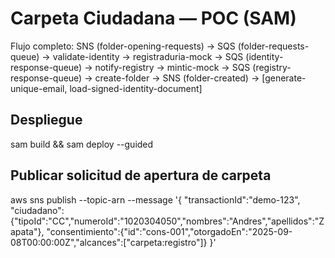 
# Carpeta Ciudadana — POC (SAM)

Flujo completo:
SNS (folder-opening-requests) → SQS (folder-requests-queue) → validate-identity → registraduria-mock → SQS (identity-response-queue) → notify-registry → mintic-mock → SQS (registry-response-queue) → create-folder → SNS (folder-created) → [generate-unique-email, load-signed-identity-document]

## Despliegue
sam build && sam deploy --guided

## Publicar solicitud de apertura de carpeta
aws sns publish --topic-arn <OpeningRequestsTopicArn> --message '{
  "transactionId":"demo-123",
  "ciudadano":{"tipoId":"CC","numeroId":"1020304050","nombres":"Andres","apellidos":"Zapata"},
  "consentimiento":{"id":"cons-001","otorgadoEn":"2025-09-08T00:00:00Z","alcances":["carpeta:registro"]}
}'
